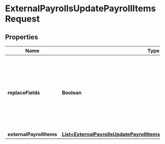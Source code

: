 

# ExternalPayrollsUpdatePayrollItemsRequest


## Properties

| Name | Type | Description | Notes |
|------------ | ------------- | ------------- | -------------|
|**replaceFields** | **Boolean** | Patch update external payroll items when set to true, otherwise it will overwrite the previous changes. |  [optional] |
|**externalPayrollItems** | [**List&lt;ExternalPayrollsUpdatePayrollItemsRequestExternalPayrollItemsInner&gt;**](ExternalPayrollsUpdatePayrollItemsRequestExternalPayrollItemsInner.md) |  |  [optional] |



